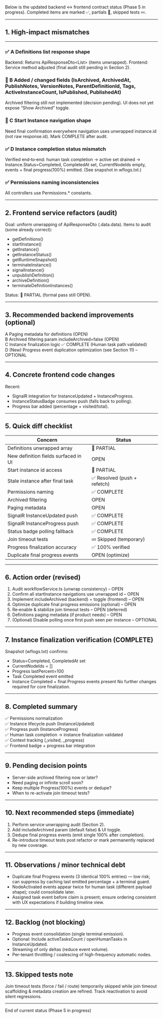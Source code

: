 Below is the updated backend ↔ frontend contract status (Phase 5 in progress). Completed items are marked ✅, partials 🔶, skipped tests 💤.

--------------------------------------------------
## 1. High‑impact mismatches
--------------------------------------------------
### ✅ A Definitions list response shape
Backend: Returns ApiResponseDto<List<WorkflowDefinitionDto>> (items unwrapped).
Frontend: Service method adjusted (final audit still pending in Section 2).

### 🔶 B Added / changed fields (IsArchived, ArchivedAt, PublishNotes, VersionNotes, ParentDefinitionId, Tags, ActiveInstanceCount, IsPublished, PublishedAt)
Archived filtering still not implemented (decision pending). UI does not yet expose “Show Archived” toggle.

### 🔶 C Start Instance navigation shape
Need final confirmation everywhere navigation uses unwrapped instance.id (not raw response.id). Mark COMPLETE after audit.

### ✅ D Instance completion status mismatch
Verified end‑to‑end: human task completion -> active set drained -> Instance.Status=Completed, CompletedAt set, CurrentNodeIds empty, events + final progress(100%) emitted. (See snapshot in wflogs.txt.)

### ✅ Permissions naming inconsistencies
All controllers use Permissions.* constants.

--------------------------------------------------
## 2. Frontend service refactors (audit)
Goal: uniform unwrapping of ApiResponseDto (.data.data).
Items to audit (some already correct):
- getDefinitions()
- startInstance()
- getInstance()
- getInstanceStatus()
- getRuntimeSnapshot()
- terminateInstance()
- signalInstance()
- unpublishDefinition()
- archiveDefinition()
- terminateDefinitionInstances()

Status: 🔶 PARTIAL (formal pass still OPEN).

--------------------------------------------------
## 3. Recommended backend improvements (optional)
A Paging metadata for definitions (OPEN)  
B Archived filtering param includeArchived=false (OPEN)  
C Instance finalization logic ✅ COMPLETE (Human task path validated)  
D (New) Progress event duplication optimization (see Section 11) – OPTIONAL

--------------------------------------------------
## 4. Concrete frontend code changes
Recent:
- SignalR integration for InstanceUpdated + InstanceProgress.
- InstanceStatusBadge consumes push (falls back to polling).
- Progress bar added (percentage + visited/total).

--------------------------------------------------
## 5. Quick diff checklist
| Concern | Status |
|---------|--------|
| Definitions unwrapped array | 🔶 PARTIAL |
| New definition fields surfaced in UI | OPEN |
| Start instance id access | 🔶 PARTIAL |
| Stale instance after final task | ✅ Resolved (push + refetch) |
| Permissions naming | ✅ COMPLETE |
| Archived filtering | OPEN |
| Paging metadata | OPEN |
| SignalR InstanceUpdated push | ✅ COMPLETE |
| SignalR InstanceProgress push | ✅ COMPLETE |
| Status badge polling fallback | ✅ COMPLETE |
| Join timeout tests | 💤 Skipped (temporary) |
| Progress finalization accuracy | ✅ 100% verified |
| Duplicate final progress events | OPEN (optimize) |

--------------------------------------------------
## 6. Action order (revised)
1. Audit workflowService.ts (unwrap consistency) – OPEN  
2. Confirm all startInstance navigations use unwrapped id – OPEN  
3. Implement includeArchived (backend) + toggle (frontend) – OPEN  
4. Optimize duplicate final progress emissions (optional) – OPEN  
5. Re‑enable & stabilize join timeout tests – OPEN (deferred)  
6. Definitions paging metadata (if product needs) – OPEN  
7. (Optional) Disable polling once first push seen per instance – OPTIONAL  

--------------------------------------------------
## 7. Instance finalization verification (COMPLETE)
Snapshot (wflogs.txt) confirms:
- Status=Completed, CompletedAt set
- CurrentNodeIds = []
- Progress lastPercent=100
- Task Completed event emitted
- Instance Completed + final Progress events present
No further changes required for core finalization.

--------------------------------------------------
## 8. Completed summary
✅ Permissions normalization  
✅ Instance lifecycle push (InstanceUpdated)  
✅ Progress push (InstanceProgress)  
✅ Human task completion -> instance finalization validated  
✅ Context tracking (_visited, _progress)  
✅ Frontend badge + progress bar integration  

--------------------------------------------------
## 9. Pending decision points
- Server-side archived filtering now or later?
- Need paging or infinite scroll soon?
- Keep multiple Progress(100%) events or dedupe?
- When to re-activate join timeout tests?

--------------------------------------------------
## 10. Next recommended steps (immediate)
1. Perform service unwrapping audit (Section 2).  
2. Add includeArchived param (default false) & UI toggle.  
3. Dedupe final progress events (emit single 100% after completion).  
4. Re-introduce timeout tests post refactor or mark permanently replaced by new coverage.  

--------------------------------------------------
## 11. Observations / minor technical debt
- Duplicate final Progress events (3 identical 100% entries) — low risk; can suppress by caching last emitted percentage + a terminal guard.  
- NodeActivated events appear twice for human task (different payload shape); could consolidate later.  
- Assigned task event before claim is present; ensure ordering consistent with UX expectations if building timeline view.

--------------------------------------------------
## 12. Backlog (not blocking)
- Progress event consolidation (single terminal emission).
- Optional: Include activeTasksCount / openHumanTasks in InstanceUpdated.
- Streaming of only deltas (reduce event volume).
- Per-tenant throttling / coalescing of high-frequency automatic nodes.

--------------------------------------------------
## 13. Skipped tests note
Join timeout tests (force / fail / route) temporarily skipped while join timeout scaffolding & metadata creation are refined. Track reactivation to avoid silent regressions.

--------------------------------------------------
End of current status (Phase 5 in progress)
